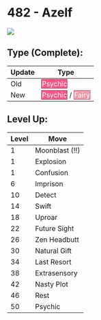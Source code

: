 # 482 - Azelf
![][482]

## Type (Complete):

Update | Type
---    | ---
Old    | <span style="color:white; background:#F85888; border: 1px solid #A13959">Psychic</span>
New    | <span style="color:white; background:#F85888; border: 1px solid #A13959">Psychic</span> / <span style="color:white; background:#EE99AC; border: 1px solid #9B6470">Fairy</span>

## Level Up:

Level | Move
---   | ---
  1   | Moonblast (!!)
  1   | Explosion
  1   | Confusion
  6   | Imprison
 10   | Detect
 14   | Swift
 18   | Uproar
 22   | Future Sight
 26   | Zen Headbutt
 30   | Natural Gift
 34   | Last Resort
 38   | Extrasensory
 42   | Nasty Plot
 46   | Rest
 50   | Psychic



[482]: /img/pokemon/482.png
